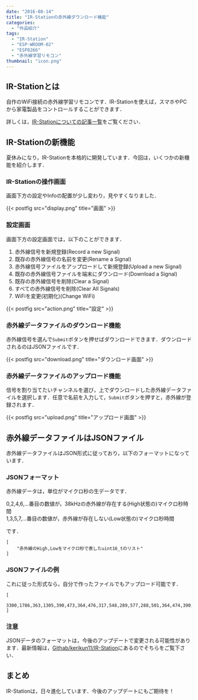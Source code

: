 ```yaml
---
date: "2016-08-14"
title: "IR-Stationの赤外線ダウンロード機能"
categories:
  - "作品紹介"
tags:
  - "IR-Station"
  - "ESP-WROOM-02"
  - "ESP8266"
  - "赤外線学習リモコン"
thumbnail: "icon.png"
---
```


## IR-Stationとは

自作のWiFi接続の赤外線学習リモコンです．IR-Stationを使えば，スマホやPCから家電製品をコントロールすることができます．

詳しくは，[IR-Stationについての記事一覧](/tags/ir-station)をご覧ください．

## IR-Stationの新機能

夏休みになり，IR-Stationを本格的に開発しています．今回は，いくつかの新機能を紹介します．

<!--more-->

### IR-Stationの操作画面
画面下方の設定やInfoの配置が少し変わり，見やすくなりました．

{{< postfig src="display.png" title="画面" >}}

### 設定画面
画面下方の設定画面では，以下のことができます．

  1. 赤外線信号を新規登録(Record a new Signal)
  1. 既存の赤外線信号の名前を変更(Rename a Signal)
  1. 赤外線信号ファイルをアップロードして新規登録(Upload a new Signal)
  1. 既存の赤外線信号ファイルを端末にダウンロード(Download a Signal)
  1. 既存の赤外線信号を削除(Clear a Signal)
  1. すべての赤外線信号を削除(Clear All Signals)
  1. WiFiを変更(初期化)(Change WiFi)

{{< postfig src="action.png" title="設定" >}}

### 赤外線データファイルのダウンロード機能

赤外線信号を選んで`Submit`ボタンを押せばダウンロードできます．ダウンロードされるのはJSONファイルです．

{{< postfig src="download.png" title="ダウンロード画面" >}}

### 赤外線データファイルのアップロード機能

信号を割り当てたいチャンネルを選び，上でダウンロードした赤外線データファイルを選択します．任意で名前を入力して，`Submit`ボタンを押すと，赤外線が登録されます．

{{< postfig src="upload.png" title="アップロード画面" >}}

## 赤外線データファイルはJSONファイル

赤外線データファイルはJSON形式に従っており，以下のフォーマットになっています．

### JSONフォーマット

赤外線データは，単位がマイクロ秒の生データです．

0,2,4,6,...番目の数値が，38kHzの赤外線が存在する(High状態の)マイクロ秒時間  
1,3,5,7,...番目の数値が，赤外線が存在しない(Low状態の)マイクロ秒時間

です．

```
[
	"赤外線のHigh,Lowをマイクロ秒で表したuint16_tのリスト"
]
```


### JSONファイルの例

これに従った形式なら，自分で作ったファイルでもアップロード可能です．

```
[
	3300,1786,363,1305,390,473,364,476,317,548,289,577,288,501,364,474,390,475,290,550,289,1403,290,551,314,1377,290,552,313,502,362,1379,289,1378,289,1378,314,1377,389,1304,364,476,312,552,290,553,312,474,391,1305,362,501,364,474,361,504,289,553,312,477,363,500,364,476,287,578,289,1377,314,551,290,502,363,476,388,474,391,451,313,551,313,553,288,500,363,1304,385,1362,310,475,389,475,364,477,313,552,288,1380,317,50215,3305,3489,314
]
```

### 注意

JSONデータのフォーマットは，今後のアップデートで変更される可能性があります．最新情報は，[Githab/kerikun11/IR-Station](http://github.com/kerikun11/IR-station.git)にあるのでそちらをご覧下さい．

## まとめ

IR-Stationは，日々進化しています．今後のアップデートにもご期待を！


